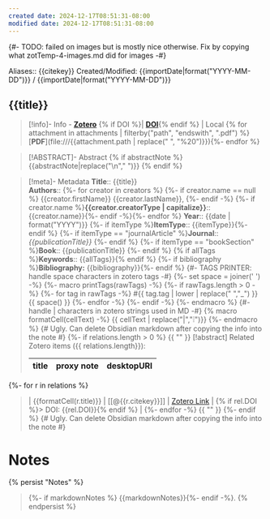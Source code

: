 ```yaml
---
created date: 2024-12-17T08:51:31-08:00
modified date: 2024-12-17T08:51:31-08:00
---
```

{#- TODO: failed on images but is mostly nice otherwise.  Fix by copying what zotTemp-4-images.md did for images -#}

Aliases:: {{citekey}}
Created/Modified: {{importDate|format("YYYY-MM-DD")}} / {{importDate|format("YYYY-MM-DD")}}
## {{title}}

> [!info]- Info - [**Zotero**]({{desktopURI}}) {% if DOI %}| [**DOI**](https://doi.org/{{DOI}}){% endif %}  | Local {% for attachment in attachments | filterby("path", "endswith", ".pdf") %}[**PDF**](file:///{{attachment.path | replace(" ", "%20")}}){%- endfor %}

> [!ABSTRACT]- Abstract
> {% if abstractNote %} 
> {{abstractNote|replace("\n"," ")}}
> {% endif %}

> [!meta]- Metadata 
> **Title**:: {{title}}  
> **Authors**:: {%- for creator in creators %} {%- if creator.name == null %} {{creator.firstName}} {{creator.lastName}}, {%- endif -%} {%- if creator.name %}**{{creator.creatorType | capitalize}}**:: {{creator.name}}{%- endif -%}{%- endfor %}
> **Year**:: {{date | format("YYYY")}} 
> {%- if itemType %}**ItemType**:: {{itemType}}{%- endif %}
> {%- if itemType == "journalArticle" %}**Journal**:: *{{publicationTitle}}* {%- endif %} 
> {%- if itemType == "bookSection" %}**Book**:: {{publicationTitle}} {%- endif %}
> {% if allTags %}**Keywords**:: {{allTags}}{% endif %}
> {%- if bibliography %}**Bibliography:** {{bibliography}}{%- endif %}
{#- TAGS PRINTER: handle space characters in zotero tags -#}
{%- set space = joiner(' ') -%} 
{%- macro printTags(rawTags) -%}
	{%- if rawTags.length > 0 -%}
		{%- for tag in rawTags -%}
			#{{ tag.tag | lower | replace(" ","_") }} {{ space() }} 
		{%- endfor -%}
	{%- endif -%}
{%- endmacro %}
{#- handle | characters in zotero strings used in MD -#}
{% macro formatCell(cellText) -%}
{{ cellText | replace("|","❕")}}
{%- endmacro %}
{# Ugly. Can delete Obsidian markdown after copying the info into the note #} 
{%- if relations.length > 0 %}
{{ "" }}
> [!abstract] Related Zotero items ({{ relations.length}}):  
>
> | title | proxy note | desktopURI |
> | --- | --- | --- |
{%- for r in relations %}
> | {{formatCell(r.title)}} | [[@{{r.citekey}}]] | [Zotero Link]({{r.desktopURI}}) | {% if rel.DOI %}> DOI: {{rel.DOI}}{% endif %} |
{%- endfor -%}
{{ "" }}
{%- endif %}
{# Ugly. Can delete Obsidian markdown after copying the info into the note #} 
# Notes
{% persist "Notes" %}
> {%- if markdownNotes %}
>{{markdownNotes}}{%- endif -%}.
{% endpersist %}
